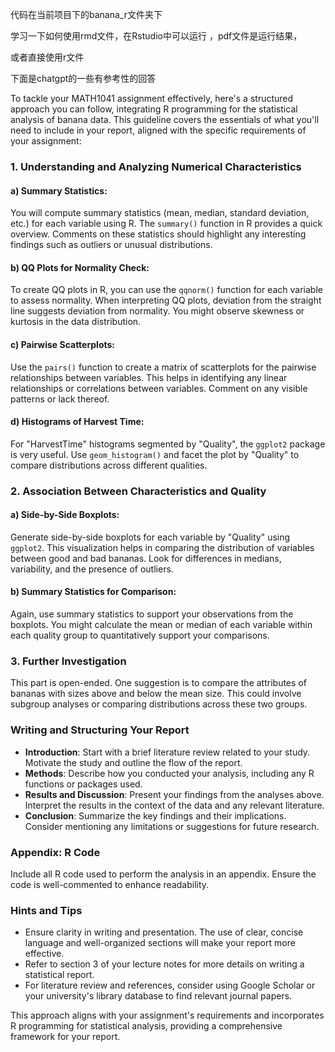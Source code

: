 代码在当前项目下的banana_r文件夹下

学习一下如何使用rmd文件，在Rstudio中可以运行 ，pdf文件是运行结果，

或者直接使用r文件

下面是chatgpt的一些有参考性的回答

To tackle your MATH1041 assignment effectively, here's a structured approach you can follow, integrating R programming for the statistical analysis of banana data. This guideline covers the essentials of what you'll need to include in your report, aligned with the specific requirements of your assignment:

### 1. Understanding and Analyzing Numerical Characteristics

#### a) Summary Statistics:
You will compute summary statistics (mean, median, standard deviation, etc.) for each variable using R. The `summary()` function in R provides a quick overview. Comments on these statistics should highlight any interesting findings such as outliers or unusual distributions.

#### b) QQ Plots for Normality Check:
To create QQ plots in R, you can use the `qqnorm()` function for each variable to assess normality. When interpreting QQ plots, deviation from the straight line suggests deviation from normality. You might observe skewness or kurtosis in the data distribution.

#### c) Pairwise Scatterplots:
Use the `pairs()` function to create a matrix of scatterplots for the pairwise relationships between variables. This helps in identifying any linear relationships or correlations between variables. Comment on any visible patterns or lack thereof.

#### d) Histograms of Harvest Time:
For "HarvestTime" histograms segmented by "Quality", the `ggplot2` package is very useful. Use `geom_histogram()` and facet the plot by "Quality" to compare distributions across different qualities.

### 2. Association Between Characteristics and Quality

#### a) Side-by-Side Boxplots:
Generate side-by-side boxplots for each variable by "Quality" using `ggplot2`. This visualization helps in comparing the distribution of variables between good and bad bananas. Look for differences in medians, variability, and the presence of outliers.

#### b) Summary Statistics for Comparison:
Again, use summary statistics to support your observations from the boxplots. You might calculate the mean or median of each variable within each quality group to quantitatively support your comparisons.

### 3. Further Investigation

This part is open-ended. One suggestion is to compare the attributes of bananas with sizes above and below the mean size. This could involve subgroup analyses or comparing distributions across these two groups.

### Writing and Structuring Your Report

- **Introduction**: Start with a brief literature review related to your study. Motivate the study and outline the flow of the report.
- **Methods**: Describe how you conducted your analysis, including any R functions or packages used.
- **Results and Discussion**: Present your findings from the analyses above. Interpret the results in the context of the data and any relevant literature.
- **Conclusion**: Summarize the key findings and their implications. Consider mentioning any limitations or suggestions for future research.

### Appendix: R Code

Include all R code used to perform the analysis in an appendix. Ensure the code is well-commented to enhance readability.

### Hints and Tips

- Ensure clarity in writing and presentation. The use of clear, concise language and well-organized sections will make your report more effective.
- Refer to section 3 of your lecture notes for more details on writing a statistical report.
- For literature review and references, consider using Google Scholar or your university's library database to find relevant journal papers.

This approach aligns with your assignment's requirements and incorporates R programming for statistical analysis, providing a comprehensive framework for your report.
